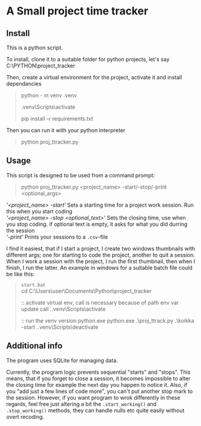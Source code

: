 # A Small project time tracker

## Install
This is a python script.

To install, clone it to a suitable folder for python projects, let's say C:\PYTHON\project_tracker

Then, create a virtual environment for the project, activate it and install dependancies

>python - m venv .venv
>
>.venv\Scripts\activate
>
>pip install -r requirements.txt
>

Then you can run it with your python interpreter

>python proj_ttracker.py
>

## Usage

This script is designed to be used from a command prompt:

>python proj_ttracker.py <project_name> -start/-stop/-print <optional_args>
>

<I>'<project_name> -start'</I> Sets a starting time for a project work session. Run this when you start coding<BR>
<I>'<project_name> -stop <optional_text>'</I>  Sets the closing time, use when you stop coding. if optional text is empty, it asks for what you did durring the session<BR>
<I>'-print'</I> Prints your sessions to a `.csv`-file<BR>

I find it easiest, that if I start a project, I create two windows thumbnails with different args; one for starting to code the project, another to quit a session. When I work a session with the project, I run the first thumbnail, then when I finish, I run the latter. An example in windows for a suitable batch file could be like this:
>`start.bat`<BR>
>cd C:\Users\user\Documents\Python\project_tracker
>
>:: activate virtual env, call is necessary because of path env var update
>call .\.venv\Scripts\activate
>
>:: run the venv version python.exe
>python.exe .\proj_ttrack.py .\koikka -start
>.\.venv\Scripts\deactivate

## Additional info

The program uses SQLite for managing data.

Currently, the program logic prevents sequential "starts" and "stops". This means, that if you forget to close a session, it becomes impossible to alter the closing time for example the next day you happen to notice it. Also, if you "add just a few lines of code more", you can't put another stop mark to the session. However, if you want program to wrok differently in these regards, feel free just altering a bit the `.start_working()` and `.stop_working()` methods, they can handle nulls etc quite easily without overt recoding.
